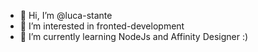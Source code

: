 - 👋 Hi, I’m @luca-stante
- 👀 I’m interested in fronted-development
- 🌱 I’m currently learning NodeJs and Affinity Designer :)

